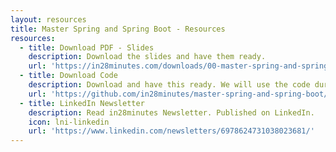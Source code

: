 ```yaml
---
layout: resources
title: Master Spring and Spring Boot - Resources
resources:
  - title: Download PDF - Slides
    description: Download the slides and have them ready.
    url: 'https://in28minutes.com/downloads/00-master-spring-and-spring-boot/course-presentation-master-spring-and-spring-boot.pdf'
  - title: Download Code
    description: Download and have this ready. We will use the code during the course.
    url: 'https://github.com/in28minutes/master-spring-and-spring-boot/archive/main.zip'
  - title: LinkedIn Newsletter
    description: Read in28minutes Newsletter. Published on LinkedIn.
    icon: lni-linkedin
    url: 'https://www.linkedin.com/newsletters/6978624731038023681/'
---
```

